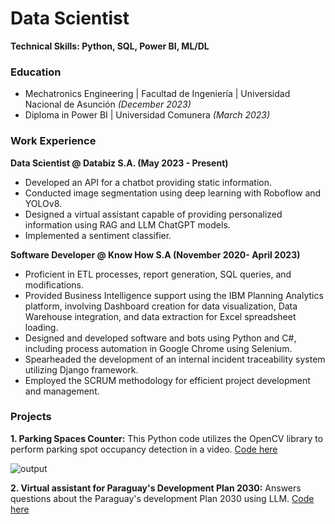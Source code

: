 # Data Scientist
**Technical Skills: Python, SQL, Power BI, ML/DL**
### Education
 - Mechatronics Engineering  |  Facultad de Ingeniería  |  Universidad Nacional de Asunción *(December 2023)*
 - Diploma in Power BI  |  Universidad Comunera *(March 2023)*

### Work Experience
**Data Scientist @ Databiz S.A. (May 2023 - Present)**
- Developed an API for a chatbot providing static information.
- Conducted image segmentation using deep learning with Roboflow and YOLOv8.
- Designed a virtual assistant capable of providing personalized information using RAG and LLM ChatGPT models.
- Implemented a sentiment classifier.

**Software Developer @ Know How S.A (November 2020- April 2023)**
- Proficient in ETL processes, report generation, SQL queries, and modifications.
- Provided Business Intelligence support using the IBM Planning Analytics platform, involving Dashboard creation for data visualization, Data Warehouse integration, and data extraction for Excel spreadsheet loading.
- Designed and developed software and bots using Python and C#, including process automation in Google Chrome using Selenium.
- Spearheaded the development of an internal incident traceability system utilizing Django framework.
- Employed the SCRUM methodology for efficient project development and management.

### Projects
**1. Parking Spaces Counter:** This Python code utilizes the OpenCV library to perform parking spot occupancy detection in a video. [Code here](https://github.com/karinaaq/parking-space-counter)


![output](https://github.com/karinaaq/portfolio/assets/67199946/2e4336e3-426f-496a-bd3d-86b3638d775a)

**2. Virtual assistant for Paraguay's Development Plan 2030:** Answers questions about the Paraguay's development Plan 2030 using LLM. [Code here](https://github.com/karinaaq/IA-plan-desarrollo-py) 
